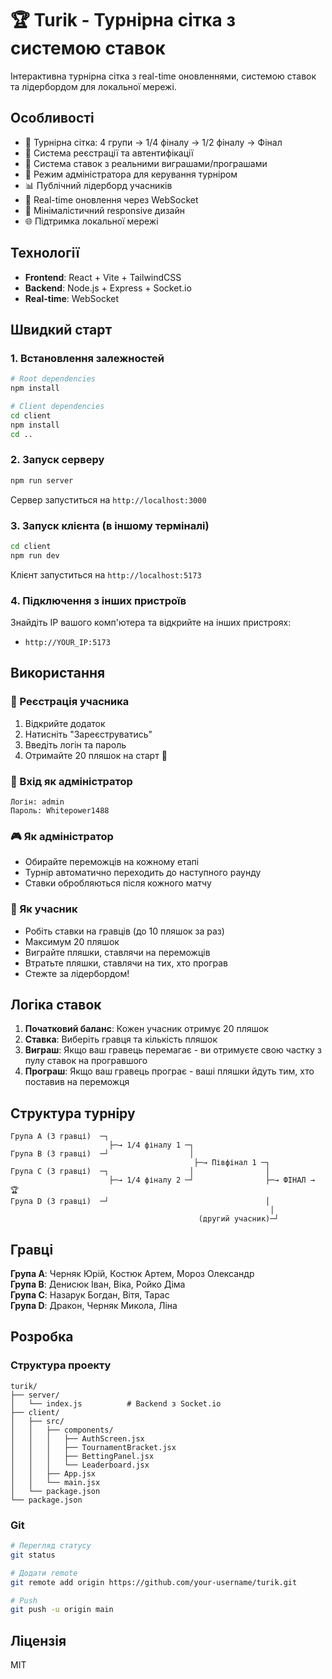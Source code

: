 # 🏆 Turik - Турнірна сітка з системою ставок

Інтерактивна турнірна сітка з real-time оновленнями, системою ставок та лідербордом для локальної мережі.

## Особливості

- 🎯 Турнірна сітка: 4 групи → 1/4 фіналу → 1/2 фіналу → Фінал
- 🔐 Система реєстрації та автентифікації
- 🍺 Система ставок з реальними виграшами/програшами
- 👑 Режим адміністратора для керування турніром  
- 📊 Публічний лідерборд учасників
- 🔄 Real-time оновлення через WebSocket
- 📱 Мінімалістичний responsive дизайн
- 🌐 Підтримка локальної мережі

## Технології

- **Frontend**: React + Vite + TailwindCSS
- **Backend**: Node.js + Express + Socket.io
- **Real-time**: WebSocket

## Швидкий старт

### 1. Встановлення залежностей

```bash
# Root dependencies
npm install

# Client dependencies
cd client
npm install
cd ..
```

### 2. Запуск серверу

```bash
npm run server
```

Сервер запуститься на `http://localhost:3000`

### 3. Запуск клієнта (в іншому терміналі)

```bash
cd client
npm run dev
```

Клієнт запуститься на `http://localhost:5173`

### 4. Підключення з інших пристроїв

Знайдіть IP вашого комп'ютера та відкрийте на інших пристроях:
- `http://YOUR_IP:5173`

## Використання

### 👤 Реєстрація учасника

1. Відкрийте додаток
2. Натисніть "Зареєструватись"
3. Введіть логін та пароль
4. Отримайте 20 пляшок на старт 🍺

### 🔑 Вхід як адміністратор

```
Логін: admin
Пароль: Whitepower1488
```

### 🎮 Як адміністратор

- Обирайте переможців на кожному етапі
- Турнір автоматично переходить до наступного раунду
- Ставки обробляються після кожного матчу

### 🍺 Як учасник

- Робіть ставки на гравців (до 10 пляшок за раз)
- Максимум 20 пляшок
- Виграйте пляшки, ставлячи на переможців
- Втратьте пляшки, ставлячи на тих, хто програв
- Стежте за лідербордом!

## Логіка ставок

1. **Початковий баланс**: Кожен учасник отримує 20 пляшок
2. **Ставка**: Виберіть гравця та кількість пляшок
3. **Виграш**: Якщо ваш гравець перемагає - ви отримуєте свою частку з пулу ставок на програвшого
4. **Програш**: Якщо ваш гравець програє - ваші пляшки йдуть тим, хто поставив на переможця

## Структура турніру

```
Група A (3 гравці)  ─┐
                      ├─→ 1/4 фіналу 1 ─┐
Група B (3 гравці)  ─┘                  │
                                         ├─→ Півфінал 1 ─┐
Група C (3 гравці)  ─┐                  │                │
                      ├─→ 1/4 фіналу 2 ─┘                ├─→ ФІНАЛ → 🏆
Група D (3 гравці)  ─┘                                   │
                                                          │
                                          (другий учасник)─┘
```

## Гравці

**Група A**: Черняк Юрій, Костюк Артем, Мороз Олександр  
**Група B**: Денисюк Іван, Віка, Ройко Діма  
**Група C**: Назарук Богдан, Вітя, Тарас  
**Група D**: Дракон, Черняк Микола, Ліна

## Розробка

### Структура проекту

```
turik/
├── server/
│   └── index.js          # Backend з Socket.io
├── client/
│   ├── src/
│   │   ├── components/
│   │   │   ├── AuthScreen.jsx
│   │   │   ├── TournamentBracket.jsx
│   │   │   ├── BettingPanel.jsx
│   │   │   └── Leaderboard.jsx
│   │   ├── App.jsx
│   │   └── main.jsx
│   └── package.json
└── package.json
```

### Git

```bash
# Перегляд статусу
git status

# Додати remote
git remote add origin https://github.com/your-username/turik.git

# Push
git push -u origin main
```

## Ліцензія

MIT

